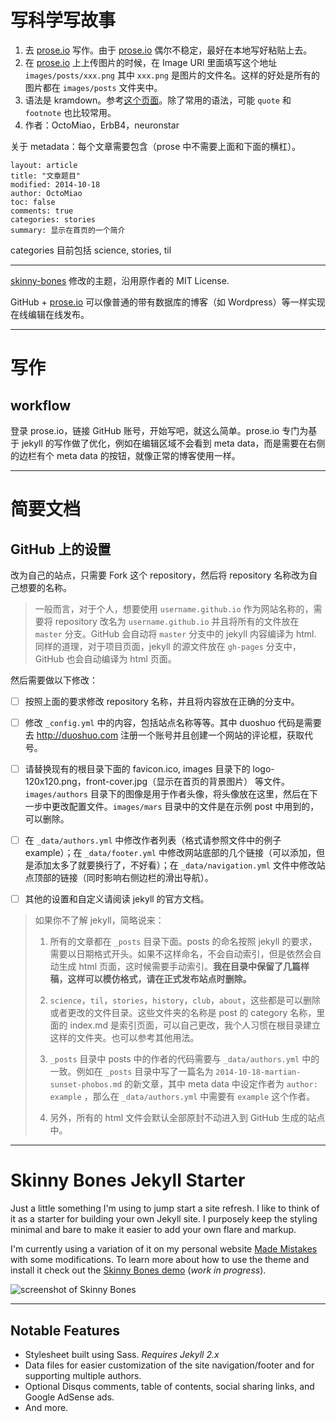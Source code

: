 # 写科学写故事


1. 去 [prose.io](http://prose.io) 写作。由于 [prose.io](http://prose.io) 偶尔不稳定，最好在本地写好粘贴上去。
2. 在  [prose.io](http://prose.io)  上上传图片的时候，在 Image URl 里面填写这个地址 `images/posts/xxx.png` 其中 `xxx.png` 是图片的文件名。这样的好处是所有的图片都在 `images/posts` 文件夹中。
2. 语法是  kramdown。参考[这个页面](http://kramdown.gettalong.org/)。除了常用的语法，可能 `quote` 和 `footnote` 也比较常用。
3. 作者：OctoMiao，ErbB4，neuronstar


关于  metadata：每个文章需要包含（prose 中不需要上面和下面的横杠）。

```
layout: article
title: "文章题目"
modified: 2014-10-18
author: OctoMiao
toc: false
comments: true
categories: stories
summary: 显示在首页的一个简介
```

categories 目前包括 science, stories, til


-----

[skinny-bones](https://github.com/mmistakes/skinny-bones-jekyll) 修改的主题，沿用原作者的 MIT License. 

GitHub + [prose.io](http://prose.io) 可以像普通的带有数据库的博客（如 Wordpress）等一样实现在线编辑在线发布。

-----

# 写作


## workflow

登录 prose.io，链接 GitHub 账号，开始写吧，就这么简单。prose.io 专门为基于 jekyll 的写作做了优化，例如在编辑区域不会看到 meta data，而是需要在右侧的边栏有个 meta data 的按钮，就像正常的博客使用一样。




-----

# 简要文档

## GitHub 上的设置

改为自己的站点，只需要 Fork 这个 repository，然后将 repository 名称改为自己想要的名称。

> 一般而言，对于个人，想要使用 `username.github.io` 作为网站名称的，需要将 repository 改名为 `username.github.io` 并且将所有的文件放在 `master` 分支。GitHub 会自动将 `master` 分支中的 jekyll 内容编译为 html. 同样的道理，对于项目页面，jekyll 的源文件放在 `gh-pages` 分支中，GitHub 也会自动编译为 html 页面。

然后需要做以下修改：

- [ ] 按照上面的要求修改 repository 名称，并且将内容放在正确的分支中。
- [ ] 修改 `_config.yml` 中的内容，包括站点名称等等。其中 duoshuo 代码是需要去 http://duoshuo.com 注册一个账号并且创建一个网站的评论框，获取代号。
- [ ] 请替换现有的根目录下面的 favicon.ico, images 目录下的 logo-120x120.png，front-cover.jpg（显示在首页的背景图片） 等文件。`images/authors` 目录下的图像是用于作者头像，将头像放在这里，然后在下一步中更改配置文件。`images/mars` 目录中的文件是在示例 post 中用到的，可以删除。
- [ ] 在 `_data/authors.yml` 中修改作者列表（格式请参照文件中的例子 example）；在 `_data/footer.yml` 中修改网站底部的几个链接（可以添加，但是添加太多了就要换行了，不好看）；在 `_data/navigation.yml` 文件中修改站点顶部的链接（同时影响右侧边栏的滑出导航）。
- [ ] 其他的设置和自定义请阅读 jekyll 的官方文档。


> 如果你不了解 jekyll，简略说来：
> 
> 1. 所有的文章都在 `_posts` 目录下面。posts 的命名按照 jekyll 的要求，需要以日期格式开头。如果不这样命名，不会自动索引，但是依然会自动生成 html 页面，这时候需要手动索引。**我在目录中保留了几篇样稿，这样可以模仿格式，请在正式发布站点时删除。**
> 
> 2. `science`，`til`，`stories`，`history`，`club`，`about`，这些都是可以删除或者更改的文件目录。这些文件夹的名称是 post 的 category 名称，里面的 index.md 是索引页面，可以自己更改，我个人习惯在根目录建立这样的文件夹。也可以参考其他用法。
> 
> 3. `_posts` 目录中 posts 中的作者的代码需要与 `_data/authors.yml` 中的一致。例如在 `_posts` 目录中写了一篇名为 `2014-10-18-martian-sunset-phobos.md` 的新文章，其中 meta data 中设定作者为 `author: example` ，那么在 `_data/authors.yml` 中需要有 `example` 这个作者。
> 
> 4. 另外，所有的 html 文件会默认全部原封不动进入到 GitHub 生成的站点中。







-----

# Skinny Bones Jekyll Starter

Just a little something I'm using to jump start a site refresh. I like to think of it as a starter for building your own Jekyll site. I purposely keep the styling minimal and bare to make it easier to add your own flare and markup.

I'm currently using a variation of it on my personal website [Made Mistakes](http://mademistakes.com) with some modifications. To learn more about how to use the theme and install it check out the [Skinny Bones demo](http://mmistakes.github.io/skinny-bones-jekyll/) (*work in progress*).

![screenshot of Skinny Bones](http://mmistakes.github.io/skinny-bones-jekyll/images/skinny-bones-theme-feature.jpg)

---

## Notable Features

* Stylesheet built using Sass. *Requires Jekyll 2.x*
* Data files for easier customization of the site navigation/footer and for supporting multiple authors.
* Optional Disqus comments, table of contents, social sharing links, and Google AdSense ads.
* And more.